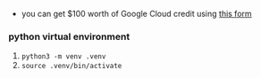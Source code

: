 - you can get $100 worth of Google Cloud credit using [this form](https://docs.google.com/forms/d/e/1FAIpQLSeqzYFwqW5IyHD4wipyDxMrs1Idr91Up7S4PQO1ue058oYuTg/viewform?usp=sharing)

### python virtual environment
1. `python3 -m venv .venv`
2. `source .venv/bin/activate`

